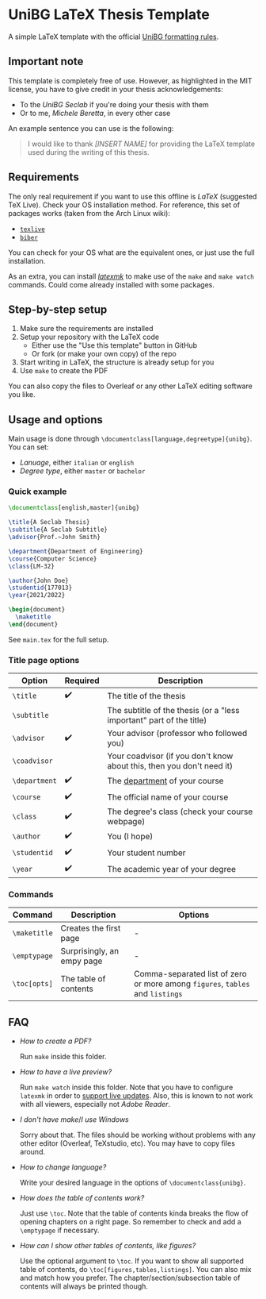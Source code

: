 # UniBG LaTeX Thesis Template

A simple LaTeX template with the official [UniBG formatting rules](https://www.unibg.it/studiare/frequentare/laurearsi/frontespizi).

## Important note

This template is completely free of use.
However, as highlighted in the MIT license, you have to give credit in your thesis
acknowledgements:
- To the *UniBG Seclab* if you're doing your thesis with them
- Or to me, *Michele Beretta*, in every other case

An example sentence you can use is the following:

> I would like to thank *[INSERT NAME]* for providing the LaTeX template used
> during the writing of this thesis.

## Requirements

The only real requirement if you want to use this offline is *LaTeX* (suggested TeX Live).
Check your OS installation method. For reference, this set of packages
works (taken from the Arch Linux wiki):

- [`texlive`](https://archlinux.org/groups/x86_64/texlive/)
- [`biber`](https://archlinux.org/packages/community/any/biber/)

You can check for your OS what are the equivalent ones, or just use the full
installation.

As an extra, you can install [*latexmk*](https://miktex.org/packages/latexmk)
to make use of the `make` and `make watch` commands. Could come already installed
with some packages.

## Step-by-step setup

1. Make sure the requirements are installed
2. Setup your repository with the LaTeX code
   - Either use the "Use this template" button in GitHub
   - Or fork (or make your own copy) of the repo
3. Start writing in LaTeX, the structure is already setup for you
4. Use `make` to create the PDF

You can also copy the files to Overleaf or any other LaTeX editing software you
like.

## Usage and options

Main usage is done through `\documentclass[language,degreetype]{unibg}`. You can set:
- *Lanuage*, either `italian` or `english`
- *Degree type*, either `master` or `bachelor`

### Quick example

```latex
\documentclass[english,master]{unibg}

\title{A Seclab Thesis}
\subtitle{A Seclab Subtitle}
\advisor{Prof.~John Smith}

\department{Department of Engineering}
\course{Computer Science}
\class{LM-32}

\author{John Doe}
\studentid{177013}
\year{2021/2022}

\begin{document}
  \maketitle
\end{document}
```

See `main.tex` for the full setup.

### Title page options

| Option        | Required | Description                                                                              |
| ------------- | -------- | ---------------------------------------------------------------------------------------- |
| `\title`      | ✔️        | The title of the thesis                                                                  |
| `\subtitle`   |          | The subtitle of the thesis (or a "less important" part of the title)                     |
| `\advisor`    | ✔️        | Your advisor (professor who followed you)                                                |
| `\coadvisor`  |          | Your coadvisor (if you don't know about this, then you don't need it)                    |
| `\department` | ✔️        | The [department](https://www.unibg.it/ateneo/organizzazione/dipartimenti) of your course |
| `\course`     | ✔️        | The official name of your course                                                         |
| `\class`      | ✔️        | The degree's class (check your course webpage)                                           |
| `\author`     | ✔️        | You (I hope)                                                                             |
| `\studentid`  | ✔️        | Your student number                                                                      |
| `\year`       | ✔️        | The academic year of your degree                                                         |

### Commands

| Command      | Description                | Options                                                                       |
| ------------ | -------------------------- | ----------------------------------------------------------------------------- |
| `\maketitle` | Creates the first page     | -                                                                             |
| `\emptypage` | Surprisingly, an empy page | -                                                                             |
| `\toc[opts]` | The table of contents      | Comma-separated list of zero or more among `figures`, `tables` and `listings` |

## FAQ

- *How to create a PDF?*

  Run `make` inside this folder.

- *How to have a live preview?*

  Run `make watch` inside this folder.
  Note that you have to configure `latexmk` in order to [support live updates](https://mg.readthedocs.io/latexmk.html#configuration-files).
  Also, this is known to not work with all viewers, especially not *Adobe Reader*.

- *I don't have make*/*I use Windows*

  Sorry about that. The files should be working without problems with any
  other editor (Overleaf, TeXstudio, etc). You may have to copy files around.

- *How to change language?*

  Write your desired language in the options of `\documentclass{unibg}`.

- *How does the table of contents work?*

  Just use `\toc`. Note that the table of contents kinda breaks the flow of opening chapters on a right page.
  So remember to check and add a `\emptypage` if necessary.

- *How can I show other tables of contents, like figures?*

  Use the optional argument to `\toc`. If you want to show all supported table of contents,
  do `\toc[figures,tables,listings]`. You can also mix and match how you prefer.
  The chapter/section/subsection table of contents will always be printed though.
